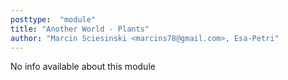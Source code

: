 ```yaml
---
posttype:  "module"  
title: "Another World - Plants"
author: "Marcin Sciesinski <marcins78@gmail.com>, Esa-Petri"
---
```

No info available about this module

